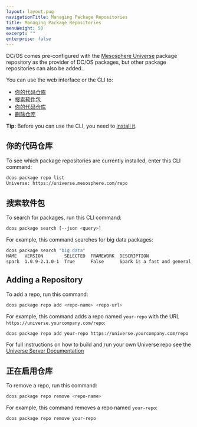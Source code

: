 ```yaml
---
layout: layout.pug
navigationTitle: Managing Package Repositories
title: Managing Package Repositories
menuWeight: 50
excerpt: ""
enterprise: false
---
```

<!-- This source repo for this topic is https://github.com/dcos/dcos-docs -->

DC/OS comes pre-configured with the [Mesosphere Universe](https://github.com/mesosphere/universe) package repository as the provider of DC/OS packages, but other package repositories can also be added.

You can use the web interface or the CLI to:

* [你的代码仓库](#listing)
* [搜索软件包](#finding-packages)
* [你的代码仓库](#adding)
* [删除仓库](#removing)

**Tip:** Before you can use the CLI, you need to [install it](/1.10/cli/install/).

## <a name="listing"></a>你的代码仓库

To see which package repositories are currently installed, enter this CLI command:

```bash
dcos package repo list
Universe: https://universe.mesosphere.com/repo
```

## <a name="finding-packages"></a>搜索软件包

To search for packages, run this CLI command:

```bash
dcos package search [--json <query>]
```

For example, this command searches for big data packages:

```bash
dcos package search "big data"
NAME   VERSION        SELECTED  FRAMEWORK  DESCRIPTION                                                                       
spark  1.0.9-2.1.0-1  True      False      Spark is a fast and general cluster computing system for Big Data.  Documenta...
```

## <a name="adding"></a>Adding a Repository

To add a repo, run this command:

```bash
dcos package repo add <repo-name> <repo-url>
```

For example, this command adds a repo named `your-repo` with the URL `https://universe.yourcompany.com/repo`:

```bash
dcos package repo add your-repo https://universe.yourcompany.com/repo
```

For full instructions on how to build and run your own Universe repo see the [Universe Server Documentation](https://github.com/mesosphere/universe#universe-server)

## <a name="removing"></a>正在启用仓库

To remove a repo, run this command:

```bash
dcos package repo remove <repo-name>
```

For example, this command removes a repo named `your-repo`:

```bash
dcos package repo remove your-repo
```
